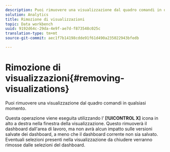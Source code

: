 ```yaml
---
description: Puoi rimuovere una visualizzazione dal quadro comandi in qualsiasi momento.
solution: Analytics
title: Rimozione di visualizzazioni
topic: Data workbench
uuid: 9192d64c-29da-4e9f-ae7d-f873548c025c
translation-type: tm+mt
source-git-commit: aec1f7b14198cdde91f61d490a235022943bfedb

---
```



# Rimozione di visualizzazioni{#removing-visualizations}

Puoi rimuovere una visualizzazione dal quadro comandi in qualsiasi momento.

Questa operazione viene eseguita utilizzando l’ **[!UICONTROL X]** icona in alto a destra nella finestra della visualizzazione. Questo rimuoverà il dashboard dall&#39;area di lavoro, ma non avrà alcun impatto sulle versioni salvate dei dashboard, a meno che il dashboard corrente non sia salvato. Eventuali selezioni presenti nella visualizzazione da chiudere verranno rimosse dalle selezioni del dashboard.
